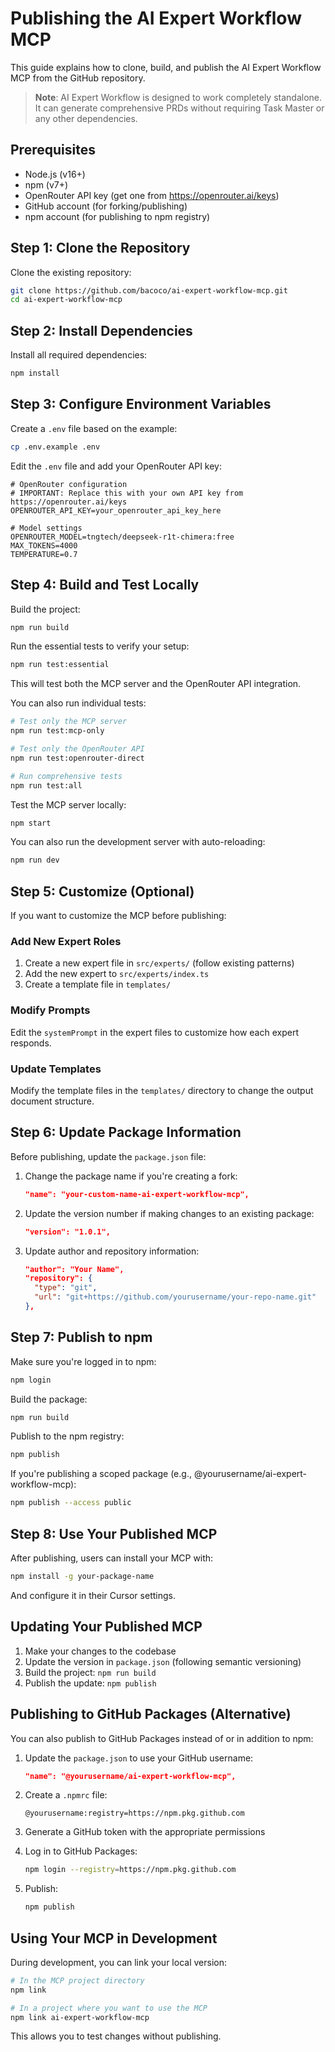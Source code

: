 # Publishing the AI Expert Workflow MCP

This guide explains how to clone, build, and publish the AI Expert Workflow MCP from the GitHub repository.

> **Note**: AI Expert Workflow is designed to work completely standalone. It can generate comprehensive PRDs without requiring Task Master or any other dependencies.

## Prerequisites

- Node.js (v16+)
- npm (v7+)
- OpenRouter API key (get one from https://openrouter.ai/keys)
- GitHub account (for forking/publishing)
- npm account (for publishing to npm registry)

## Step 1: Clone the Repository

Clone the existing repository:

```bash
git clone https://github.com/bacoco/ai-expert-workflow-mcp.git
cd ai-expert-workflow-mcp
```

## Step 2: Install Dependencies

Install all required dependencies:

```bash
npm install
```

## Step 3: Configure Environment Variables

Create a `.env` file based on the example:

```bash
cp .env.example .env
```

Edit the `.env` file and add your OpenRouter API key:

```
# OpenRouter configuration
# IMPORTANT: Replace this with your own API key from https://openrouter.ai/keys
OPENROUTER_API_KEY=your_openrouter_api_key_here

# Model settings
OPENROUTER_MODEL=tngtech/deepseek-r1t-chimera:free
MAX_TOKENS=4000
TEMPERATURE=0.7
```

## Step 4: Build and Test Locally

Build the project:

```bash
npm run build
```

Run the essential tests to verify your setup:

```bash
npm run test:essential
```

This will test both the MCP server and the OpenRouter API integration.

You can also run individual tests:

```bash
# Test only the MCP server
npm run test:mcp-only

# Test only the OpenRouter API
npm run test:openrouter-direct

# Run comprehensive tests
npm run test:all
```

Test the MCP server locally:

```bash
npm start
```

You can also run the development server with auto-reloading:

```bash
npm run dev
```

## Step 5: Customize (Optional)

If you want to customize the MCP before publishing:

### Add New Expert Roles

1. Create a new expert file in `src/experts/` (follow existing patterns)
2. Add the new expert to `src/experts/index.ts`
3. Create a template file in `templates/`

### Modify Prompts

Edit the `systemPrompt` in the expert files to customize how each expert responds.

### Update Templates

Modify the template files in the `templates/` directory to change the output document structure.

## Step 6: Update Package Information

Before publishing, update the `package.json` file:

1. Change the package name if you're creating a fork:
   ```json
   "name": "your-custom-name-ai-expert-workflow-mcp",
   ```

2. Update the version number if making changes to an existing package:
   ```json
   "version": "1.0.1",
   ```

3. Update author and repository information:
   ```json
   "author": "Your Name",
   "repository": {
     "type": "git",
     "url": "git+https://github.com/yourusername/your-repo-name.git"
   },
   ```

## Step 7: Publish to npm

Make sure you're logged in to npm:

```bash
npm login
```

Build the package:

```bash
npm run build
```

Publish to the npm registry:

```bash
npm publish
```

If you're publishing a scoped package (e.g., @yourusername/ai-expert-workflow-mcp):

```bash
npm publish --access public
```

## Step 8: Use Your Published MCP

After publishing, users can install your MCP with:

```bash
npm install -g your-package-name
```

And configure it in their Cursor settings.

## Updating Your Published MCP

1. Make your changes to the codebase
2. Update the version in `package.json` (following semantic versioning)
3. Build the project: `npm run build`
4. Publish the update: `npm publish`

## Publishing to GitHub Packages (Alternative)

You can also publish to GitHub Packages instead of or in addition to npm:

1. Update the `package.json` to use your GitHub username:
   ```json
   "name": "@yourusername/ai-expert-workflow-mcp",
   ```

2. Create a `.npmrc` file:
   ```
   @yourusername:registry=https://npm.pkg.github.com
   ```

3. Generate a GitHub token with the appropriate permissions

4. Log in to GitHub Packages:
   ```bash
   npm login --registry=https://npm.pkg.github.com
   ```

5. Publish:
   ```bash
   npm publish
   ```

## Using Your MCP in Development

During development, you can link your local version:

```bash
# In the MCP project directory
npm link

# In a project where you want to use the MCP
npm link ai-expert-workflow-mcp
```

This allows you to test changes without publishing.